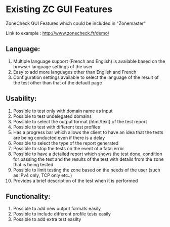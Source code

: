Existing ZC GUI Features
========================

ZoneCheck GUI Features which could be included in "Zonemaster"

Link to example : http://www.zonecheck.fr/demo/

Language:
---------

1. Multiple language support (French and English) is available based on the
browser language settings of the user
2. Easy to add more languages other than English and French 
3. Configuration settings available to select the language of the result of
the test other than that of the default page 

Usability:
---------- 

1. Possible to test only with domain name as input 
2. Possible to test undelegated domains
3. Possible to select the output format (html/text) of the test report
4. Possible to test with different test profiles
5. Has a progress bar which allows the client to have an idea that the tests
are being conducted even if there is a delay
6. Possible to select the type of the report generated
7. Possible to stop the tests on the event of a fatal error
8. Possible to have a detailed report which shows the test done, condition
for passing the test and the results of the test with details from the zone
that is being tested
9. Possible to limit testing the zone based on the needs of the user (such
as IPv4 only, TCP only etc..)
10. Provides a brief description of the test when it is performed


Functionality:
---------------
1. Possible to add new output formats easily
2. Possible to include different profile tests easily
3. Possible to add extra test easilty
